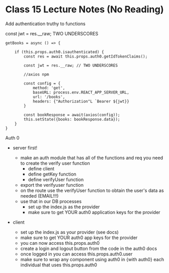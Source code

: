 # Class 15 Lecture Notes (No Reading)

Add authentication truthy to functions

const jwt = res.__raw; TWO UNDERSCORES


```
getBooks = async () => {

    if (this.props.auth0.isauthenticated) {
        const res = await this.props.auth0.getIdTokenClaims();

        const jwt = res.__raw; // TWO UNDERSCORES

        //axios npm

        const config = {
            method: 'get',
            baseURL: process.env.REACT_APP_SERVER_URL,
            url: '/books',
            headers: {"Authorization"L `Bearer ${jwt}}
        }

        const bookResponse = await(axios(config));
        this.setState({books: bookResponse.data});
    }
}
```

Auth 0
- server first!
    - make an auth module that has all of the functions and req you need to create the verify user function
        - define client
        - define getKey function
        - define verifyUser function
    - export the verifyuser function
    - on the route use the verifyUser function to obtain the user's data as needed (EMAIL!!!)
    - use that in our DB processes
        - set up the index.js as the provider
        - make sure to get YOUR auth0 application keys for the provider

- client
    - set up the index.js as your provider (see docs)
    - make sure to get YOUR auth0 app keys for the provider
    - you can now access this.props.auth0
    - create a login and logout button from the code in the auth0 docs
    - once logged in you can access this.props.auth0.user
    - make sure to wrap any component using auth0 in {with auth0} each individual that uses this.props.auth0



